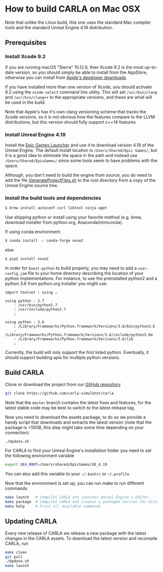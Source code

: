 # How to build CARLA on Mac OSX 

Note that unlike the Linux build, this one uses the standard Mac compiler tools and
the standard Unreal Engine 4.19 distribution.

Prerequisites
-------------

### Install Xcode 9.2

If you are running macOS "Sierra" 10.12.6, then Xcode 9.2 is the most up-to-date
version, so you should simply be able to install from the AppStore, otherwise
you can install from [Apple's developer downloads](https://developer.apple.com/download/more/).

If you have installed more than one version of Xcode, you should activate 9.2 using
the `xcode-select` command line utility. This will set `/usr/bin/clang` and `/usr/bin/clang++`
to the appropriate versions, and these are what will be used in the build.

Note that Apple's has it's own clang versioning scheme that tracks the Xcode versions,
so it is not obvious how the features compare to the LLVM distributions, but this version
should fully support c++14 features.

### Install Unreal Engine 4.19

Install the [Epic Games Launcher](https://www.epicgames.com/unrealtournament/download)
and use it to download version 4.19 of the Unreal Engine. The default install location
is `/Users/Shared/Epic Games/`, but it is a good idea to eliminate the space in the path
and instead use `/Users/Shared/EpicGames/` since some tools seem to have problems with
the space.

Although, you don't need to build the engine from source, you do need to add the file
[GenerateProjectFiles.sh](https://github.com/EpicGames/UnrealEngine/blob/4.19/GenerateProjectFiles.sh) to the root directory from a copy of the Unreal Engine source tree.

### Install the build tools and dependencies

~~~sh
$ brew install autoconf curl libtool ninja wget
~~~

Use shipping python or install using your favorite method (e.g. brew, download installer from python.org,
Anaconda/miniconda).

If using conda environment:

~~~sh
$ conda install -c conda-forge nose2
~~~

else:

~~~sh
$ pip2 install nose2
~~~

In order for `boost-python` to build properly, you may need to add a `user-config.jam` file
to your home directory describing the location of your python implementations. For instance,
to use the preinstalled python2 and a python 3.6 from python.org installer you might use:

~~~jam
import toolset : using ;

using python : 2.7 
	: /usr/bin/python2.7
	: /usr/include/python2.7
	;

using python : 3.6 
	: /Library/Frameworks/Python.framework/Versions/3.6/bin/python3.6
	: /Library/Frameworks/Python.framework/Versions/3.6/include/python3.6m
	: /Library/Frameworks/Python.framework/Versions/3.6/lib
	;
~~~

Currently, the build will only support the first listed python. Eventually, it should
support building apis for multiple python versions.

Build CARLA
-----------

Clone or download the project from our
[GitHub repository](https://github.com/carla-simulator/carla)

```sh
git clone https://github.com/carla-simulator/carla
```

Note that the `master` branch contains the latest fixes and features, for the
latest stable code may be best to switch to the latest release tag.

Now you need to download the assets package, to do so we provide a handy script
that downloads and extracts the latest version (note that the package is >10GB,
this step might take some time depending on your connection)

```sh
./Update.sh
```

For CARLA to find your Unreal Engine's installation folder you need to set the
following environment variable

```sh
export UE4_ROOT=/Users/shared/EpicGames/UE_4.19
```

You can also add this variable to your `~/.bashrc` or `~/.profile`.

Now that the environment is set up, you can run make to run different commands

```sh
make launch   # Compiles CARLA and launches Unreal Engine's Editor.
make package  # Compiles CARLA and creates a packaged version for distribution.
make help     # Print all available commands.
```

Updating CARLA
--------------

Every new release of CARLA we release a new package with the latest changes in
the CARLA assets. To download the latest version and recompile CARLA, run

```sh
make clean
git pull
./Update.sh
make launch
```
